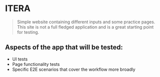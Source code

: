 # ITERA

> Simple website containing different inputs and some practice pages. This site is not a full fledged application and is a great starting point for testing.

## Aspects of the app that will be tested:

- UI tests
- Page functionality tests
- Specific E2E scenarios that cover the workflow more broadly
